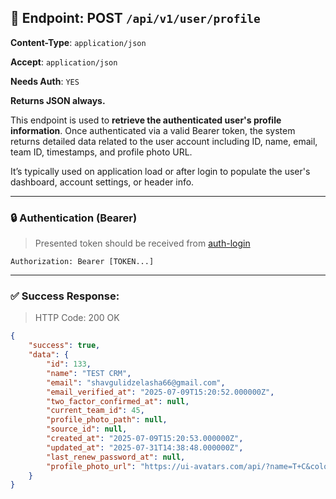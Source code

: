 ## 📡 Endpoint: POST `/api/v1/user/profile`

**Content-Type**: `application/json`

**Accept**: `application/json`

**Needs Auth**: `YES`

**Returns JSON always.**

This endpoint is used to **retrieve the authenticated user's profile information**. Once authenticated via a valid Bearer token, the system returns detailed data related to the user account including ID, name, email, team ID, timestamps, and profile photo URL.

It’s typically used on application load or after login to populate the user's dashboard, account settings, or header info.

-------

### 🔒 Authentication (Bearer)

> Presented token should be received from [auth-login](https://github.com/Kuduxaaa/lph-doc/blob/main/auth-login.md)

```
Authorization: Bearer [TOKEN...]
```

------

### ✅ Success Response:

> HTTP Code: 200 OK

```json
{
    "success": true,
    "data": {
        "id": 133,
        "name": "TEST CRM",
        "email": "shavgulidzelasha66@gmail.com",
        "email_verified_at": "2025-07-09T15:20:52.000000Z",
        "two_factor_confirmed_at": null,
        "current_team_id": 45,
        "profile_photo_path": null,
        "source_id": null,
        "created_at": "2025-07-09T15:20:53.000000Z",
        "updated_at": "2025-07-31T14:38:48.000000Z",
        "last_renew_password_at": null,
        "profile_photo_url": "https://ui-avatars.com/api/?name=T+C&color=7F9CF5&background=EBF4FF"
    }
}
```
